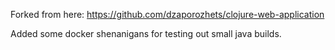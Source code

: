 Forked from here: https://github.com/dzaporozhets/clojure-web-application

Added some docker shenanigans for testing out small java builds.